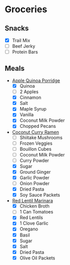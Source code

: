 # Groceries
## Snacks
- [x] Trail Mix
- [ ] Beef Jerky
- [ ] Protein Bars
## Meals
- [Apple Quinoa Porridge](https://www.rei.com/blog/camp/backpacking-recipe-apple-quinoa-porridge)
  - [x] Quinoa
  - [ ] 2 Apples
  - [x] Cinnamon
  - [x] Salt
  - [x] Maple Syrup
  - [x] Vanilla
  - [x] Coconut Milk Powder
  - [x] Chopped Pecans
- [Coconut Curry Ramen](https://www.rei.com/blog/camp/backpacking-recipe-coconut-curry-ramen)
  - [ ] Shiitake Mushrooms
  - [ ] Frozen Veggies
  - [ ] Bouillon Cubes
  - [ ] Coconut Milk Powder
  - [ ] Curry Powder
  - [x] Sugar
  - [x] Ground Ginger
  - [x] Garlic Powder
  - [ ] Onion Powder
  - [x] Dried Pasta
  - [x] Soy Sauce Packets
- [Red Lentil Marinara](https://www.rei.com/blog/camp/backpacking-recipes-red-lentil-marinara)
  - [x] Chicken Broth
  - [ ] 1 Can Tomatoes
  - [x] Red Lentils
  - [x] 1 Clove Garlic
  - [x] Oregano
  - [x] Basil
  - [x] Sugar
  - [x] Salt
  - [x] Dried Pasta
  - [x] Olive Oil Packets
